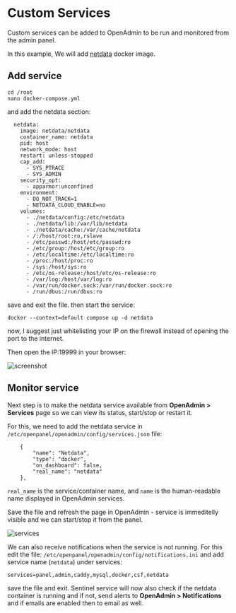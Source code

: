 # Custom Services

Custom services can be added to OpenAdmin to be run and monitored from the admin panel.

In this example, We will add [netdata](https://learn.netdata.cloud/docs/netdata-agent/installation/docker) docker image.

## Add service

```
cd /root
nano docker-compose.yml
```

and add the netdata section:

```
  netdata:
    image: netdata/netdata
    container_name: netdata
    pid: host
    network_mode: host
    restart: unless-stopped
    cap_add:
      - SYS_PTRACE
      - SYS_ADMIN
    security_opt:
      - apparmor:unconfined
    environment:
      - DO_NOT_TRACK=1
      - NETDATA_CLOUD_ENABLE=no
    volumes:
      - ./netdata/config:/etc/netdata
      - ./netdata/lib:/var/lib/netdata
      - ./netdata/cache:/var/cache/netdata
      - /:/host/root:ro,rslave
      - /etc/passwd:/host/etc/passwd:ro
      - /etc/group:/host/etc/group:ro
      - /etc/localtime:/etc/localtime:ro
      - /proc:/host/proc:ro
      - /sys:/host/sys:ro
      - /etc/os-release:/host/etc/os-release:ro
      - /var/log:/host/var/log:ro
      - /var/run/docker.sock:/var/run/docker.sock:ro
      - /run/dbus:/run/dbus:ro
```

save and exit the file. then start the service:

```
docker --context=default compose up -d netdata
```

now, I suggest just whitelisting your IP on the firewall instead of opening the port to the internet.

Then open the IP:19999 in your browser:

![screenshot](https://i.postimg.cc/CFRC5zG9/netdata.png)


## Monitor service

Next step is to make the netdata service available from **OpenAdmin > Services** page so we can view its status, start/stop or restart it.

For this, we need to add the netdata service in `/etc/openpanel/openadmin/config/services.json` file:

```
    {
        "name": "Netdata",
        "type": "docker",
        "on_dashboard": false,
        "real_name": "netdata"
    },
```
`real_name` is the service/container name, and `name` is the human-readable name displayed in OpenAdmin services.

Save the file and refresh the page in OpenAdmin - service is immeditelly visible and we can start/stop it from the panel.

![services](https://i.postimg.cc/qpTMgY8r/2025-04-30-16-33.png)

We can also receive notifications when the service is not running. For this edit the file: `/etc/openpanel/openadmin/config/notifications.ini` and add service name (`netdata`) under services:

```
services=panel,admin,caddy,mysql,docker,csf,netdata
```

save the file and exit. Sentinel service will now also check if the netdata container is running and if not, send alerts to **OpenAdmin > Notifications** and if emails are enabled then to email as well.


